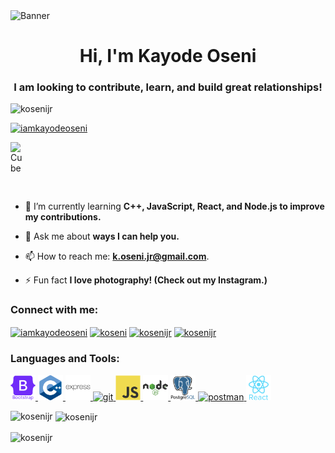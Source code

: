 
<img src="https://media.licdn.com/dms/image/D4E16AQHcrHKV7-TmRQ/profile-displaybackgroundimage-shrink_350_1400/0/1710362140722?e=1724889600&v=beta&t=Lh2qiDTjUzV_4ne5hzKKA_w78Rceg0wrKRXWA1QKux8" alt="Banner" height="fit-content" width="fit-content">
<h1 align="center">Hi, I'm Kayode Oseni</h1>
<h3 align="center">I am looking to contribute, learn, and build great relationships!</h3>

<p align="left"> <img src="https://komarev.com/ghpvc/?username=kosenijr&label=Profile%20views&color=0e75b6&style=flat" alt="kosenijr" /> </p>

<p align="left"> <a href="https://twitter.com/iamkayodeoseni" target="blank"><img src="https://img.shields.io/twitter/follow/iamkayodeoseni?logo=twitter&style=for-the-badge" alt="iamkayodeoseni" /></a> </p>

<div style="height: 2vh; width: 2vw">
  <img src="https://camo.githubusercontent.com/09dd76e1e288dff6786a5941cc63bdfcb9b3c66df110a57a429901cc7528c527/68747470733a2f2f63646e2e6472696262626c652e636f6d2f75736572732f38313333372f73637265656e73686f74732f313839393232312f6d656469612f62306337633361363738313064313235383766393239316235336630623066612e676966" alt="Cube" height="" width="fit-content">
</div>

<div> 

- 🌱 I’m currently learning **C++, JavaScript, React, and Node.js to improve my contributions.**

- 💬 Ask me about **ways I can help you.**

- 📫 How to reach me: **k.oseni.jr@gmail.com**.

- ⚡ Fun fact **I love photography! (Check out my Instagram.)**
</div>

<h3 align="left">Connect with me:</h3>
<p align="left">
<a href="https://twitter.com/iamkayodeoseni" target="blank"><img align="center" src="https://raw.githubusercontent.com/rahuldkjain/github-profile-readme-generator/master/src/images/icons/Social/twitter.svg" alt="iamkayodeoseni" height="30" width="40" /></a>
<a href="https://linkedin.com/in/koseni" target="blank"><img align="center" src="https://raw.githubusercontent.com/rahuldkjain/github-profile-readme-generator/master/src/images/icons/Social/linked-in-alt.svg" alt="koseni" height="30" width="40" /></a>
<a href="https://fb.com/kosenijr" target="blank"><img align="center" src="https://raw.githubusercontent.com/rahuldkjain/github-profile-readme-generator/master/src/images/icons/Social/facebook.svg" alt="kosenijr" height="30" width="40" /></a>
<a href="https://instagram.com/kosenijr" target="blank"><img align="center" src="https://raw.githubusercontent.com/rahuldkjain/github-profile-readme-generator/master/src/images/icons/Social/instagram.svg" alt="kosenijr" height="30" width="40" /></a>
</p>

<h3 align="left">Languages and Tools:</h3>
<p align="left"> <a href="https://getbootstrap.com" target="_blank" rel="noreferrer"> <img src="https://raw.githubusercontent.com/devicons/devicon/master/icons/bootstrap/bootstrap-plain-wordmark.svg" alt="bootstrap" width="40" height="40"/> </a> <a href="https://www.w3schools.com/cpp/" target="_blank" rel="noreferrer"> <img src="https://raw.githubusercontent.com/devicons/devicon/master/icons/cplusplus/cplusplus-original.svg" alt="cplusplus" width="40" height="40"/> </a> <a href="https://expressjs.com" target="_blank" rel="noreferrer"> <img src="https://raw.githubusercontent.com/devicons/devicon/master/icons/express/express-original-wordmark.svg" alt="express" width="40" height="40"/> </a> <a href="https://git-scm.com/" target="_blank" rel="noreferrer"> <img src="https://www.vectorlogo.zone/logos/git-scm/git-scm-icon.svg" alt="git" width="40" height="40"/> </a> <a href="https://developer.mozilla.org/en-US/docs/Web/JavaScript" target="_blank" rel="noreferrer"> <img src="https://raw.githubusercontent.com/devicons/devicon/master/icons/javascript/javascript-original.svg" alt="javascript" width="40" height="40"/> </a> <a href="https://nodejs.org" target="_blank" rel="noreferrer"> <img src="https://raw.githubusercontent.com/devicons/devicon/master/icons/nodejs/nodejs-original-wordmark.svg" alt="nodejs" width="40" height="40"/> </a> <a href="https://www.postgresql.org" target="_blank" rel="noreferrer"> <img src="https://raw.githubusercontent.com/devicons/devicon/master/icons/postgresql/postgresql-original-wordmark.svg" alt="postgresql" width="40" height="40"/> </a> <a href="https://postman.com" target="_blank" rel="noreferrer"> <img src="https://www.vectorlogo.zone/logos/getpostman/getpostman-icon.svg" alt="postman" width="40" height="40"/> </a> <a href="https://reactjs.org/" target="_blank" rel="noreferrer"> <img src="https://raw.githubusercontent.com/devicons/devicon/master/icons/react/react-original-wordmark.svg" alt="react" width="40" height="40"/> </a> </p>

<p><img align="left" src="https://github-readme-stats.vercel.app/api/top-langs?username=kosenijr&show_icons=true&locale=en&layout=compact" alt="kosenijr" /></p>

<p>&nbsp;<img align="center" src="https://github-readme-stats.vercel.app/api?username=kosenijr&show_icons=true&locale=en" alt="kosenijr" /></p>

<p><img align="center" src="https://github-readme-streak-stats.herokuapp.com/?user=kosenijr&" alt="kosenijr" /></p>

